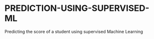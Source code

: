 # PREDICTION-USING-SUPERVISED-ML
Predicting the score of a student using supervised Machine Learning
